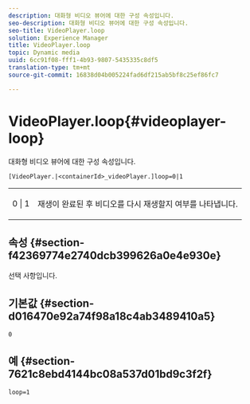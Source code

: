 ```yaml
---
description: 대화형 비디오 뷰어에 대한 구성 속성입니다.
seo-description: 대화형 비디오 뷰어에 대한 구성 속성입니다.
seo-title: VideoPlayer.loop
solution: Experience Manager
title: VideoPlayer.loop
topic: Dynamic media
uuid: 6cc91f08-fff1-4b93-9807-5435335c8df5
translation-type: tm+mt
source-git-commit: 16838d04b005224fad6df215ab5bf8c25ef86fc7

---
```



# VideoPlayer.loop{#videoplayer-loop}

대화형 비디오 뷰어에 대한 구성 속성입니다.

`[VideoPlayer.|<containerId>_videoPlayer.]loop=0|1`

<table id="table_C616483932C2482CA9794DDD7313FD7C"> 
 <tbody> 
  <tr> 
   <td colname="col1"> <p> <span class="codeph"> 0 | 1 </span> </p> </td> 
   <td colname="col2"> <p> 재생이 완료된 후 비디오를 다시 재생할지 여부를 나타냅니다. </p> </td> 
  </tr> 
 </tbody> 
</table>

## 속성 {#section-f42369774e2740dcb399626a0e4e930e}

선택 사항입니다.

## 기본값 {#section-d016470e92a74f98a18c4ab3489410a5}

`0`

## 예 {#section-7621c8ebd4144bc08a537d01bd9c3f2f}

```
loop=1
```

